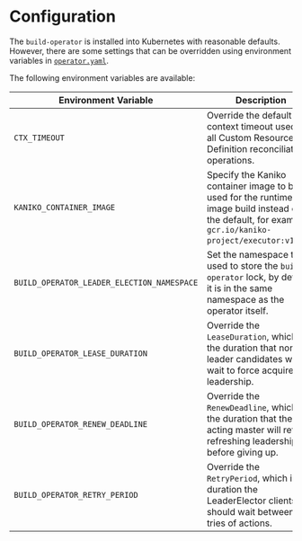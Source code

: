 <!--
Copyright The Shipwright Contributors

SPDX-License-Identifier: Apache-2.0
-->

# Configuration

The `build-operator` is installed into Kubernetes with reasonable defaults. However, there are some settings that can be overridden using environment variables in [`operator.yaml`](../deploy/operator.yaml).

The following environment variables are available:

| Environment Variable | Description |
| --- | --- |
| `CTX_TIMEOUT` | Override the default context timeout used for all Custom Resource Definition reconciliation operations. |
| `KANIKO_CONTAINER_IMAGE` | Specify the Kaniko container image to be used for the runtime image build instead of the default, for example `gcr.io/kaniko-project/executor:v1.5.1`. |
| `BUILD_OPERATOR_LEADER_ELECTION_NAMESPACE` |  Set the namespace to be used to store the `build-operator` lock, by default it is in the same namespace as the operator itself. |
| `BUILD_OPERATOR_LEASE_DURATION` |  Override the `LeaseDuration`, which is the duration that non-leader candidates will wait to force acquire leadership. |
| `BUILD_OPERATOR_RENEW_DEADLINE` |  Override the `RenewDeadline`, which is the duration that the acting master will retry refreshing leadership before giving up. |
| `BUILD_OPERATOR_RETRY_PERIOD` |  Override the `RetryPeriod`, which is the duration the LeaderElector clients should wait between tries of actions. |
